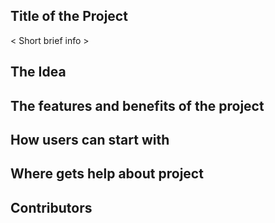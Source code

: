 ## Title of the Project ##
    
< Short  brief info >

## The Idea ##

## The features and benefits of the project ##

## How users can start with ##

## Where gets help about project

## Contributors ##
